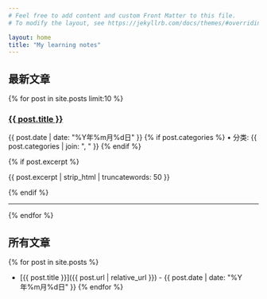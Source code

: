 ```yaml
---
# Feel free to add content and custom Front Matter to this file.
# To modify the layout, see https://jekyllrb.com/docs/themes/#overriding-theme-defaults

layout: home
title: "My learning notes"
---
```


## 最新文章

{% for post in site.posts limit:10 %}
<div class="post-preview">
  <h3><a href="{{ post.url | relative_url }}">{{ post.title }}</a></h3>
  <p class="post-meta">
    <time datetime="{{ post.date | date_to_xmlschema }}">
      {{ post.date | date: "%Y年%m月%d日" }}
    </time>
    {% if post.categories %}
      • 分类: {{ post.categories | join: ", " }}
    {% endif %}
  </p>
  {% if post.excerpt %}
    <p class="post-excerpt">{{ post.excerpt | strip_html | truncatewords: 50 }}</p>
  {% endif %}
</div>
<hr>
{% endfor %}

## 所有文章

{% for post in site.posts %}
- [{{ post.title }}]({{ post.url | relative_url }}) - {{ post.date | date: "%Y年%m月%d日" }}
{% endfor %}
